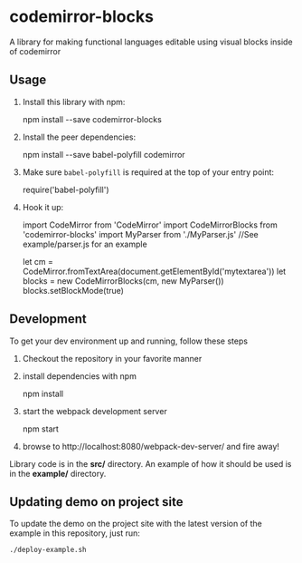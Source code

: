 # codemirror-blocks
A library for making functional languages editable using visual blocks inside of codemirror

## Usage

1. Install this library with npm:

    npm install --save codemirror-blocks

2. Install the peer dependencies:

    npm install --save babel-polyfill codemirror

3. Make sure `babel-polyfill` is required at the top of your entry point:

    require('babel-polyfill')

4. Hook it up:

    import CodeMirror from 'CodeMirror'
    import CodeMirrorBlocks from 'codemirror-blocks'
    import MyParser from './MyParser.js' //See example/parser.js for an example

    let cm = CodeMirror.fromTextArea(document.getElementById('mytextarea'))
    let blocks = new CodeMirrorBlocks(cm, new MyParser())
    blocks.setBlockMode(true)

## Development

To get your dev environment up and running, follow these steps

1. Checkout the repository in your favorite manner

2. install dependencies with npm

    npm install

3. start the webpack development server

    npm start

4. browse to http://localhost:8080/webpack-dev-server/ and fire away!

Library code is in the **src/** directory. An example of how it should be used is in the **example/** directory.

## Updating demo on project site

To update the demo on the project site with the latest version of the example in
this repository, just run:

    ./deploy-example.sh
